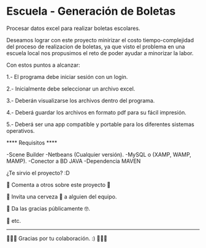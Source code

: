 # Escuela - Generación de Boletas
Procesar datos excel para realizar boletas escolares.

Deseamos lograr con este proyecto minirizar el costo tiempo-complejidad del proceso de realizacion de boletas, ya que visto el problema en una escuela local nos propusimos el reto de poder ayudar a minorizar la labor.

Con estos puntos a alcanzar:

1.- El programa debe iniciar sesión con un login.

2.- Inicialmente debe seleccionar un archivo excel.

3.- Deberán visualizarse los archivos dentro del programa.

4.- Deberá guardar los archivos en formato pdf para su fácil impresión.

5.- Deberá ser una app compatible y portable para los diferentes sistemas operativos.

**** Requisitos ****

-Scene Builder
-Netbeans (Cualquier versión).
-MySQL o (XAMP, WAMP, MAMP).
-Conector a BD JAVA
-Dependencia MAVEN

¿Te sirvio el proyecto? :D

 Comenta a otros sobre este proyecto 📢

 Invita una cerveza 🍺 a alguien del equipo.

 Da las gracias públicamente 🤓.

 etc.

*******************************************************************************************************************

 Gracias por tu colaboración. :) 

